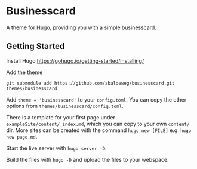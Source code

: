 # Businesscard

A theme for Hugo, providing you with a simple businesscard.

## Getting Started

Install Hugo <https://gohugo.io/getting-started/installing/>

Add the theme

```shell
git submodule add https://github.com/abaldeweg/businesscard.git themes/businesscard
```

Add `theme = 'businesscard'` to your `config.toml`. You can copy the other options from `themes/businesscard/config.toml`.

There is a template for your first page under `exampleSite/content/_index.md`, which you can copy to your own `content/` dir. More sites can be created with the command `hugo new [FILE]` e.g. `hugo new page.md`.

Start the live server with `hugo server -D`.

Build the files with `hugo -D` and upload the files to your webspace.
